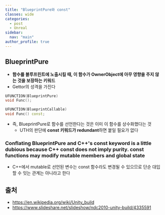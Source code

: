 ```yaml
---
title: "BlueprintPure와 const"
classes: wide
categories: 
  - post
  - Unreal
sidebar:
  nav: "main"
author_profile: true
---
```

   
## BlueprintPure
* **함수를 블루프린트에 노출시킬 때, 이 함수가 OwnerObject에 아무 영향을 주지 않는 것을 보장하는 키워드**
* Gettor의 성격을 가진다 

```c++
UFUNCTION(BlueprintPure)
void Func();

UFUNCTION(BlueprintCallable)
void Func() const;
```

* 즉, BlueprintPure로 함수를 선언한다는 것은 이미 이 함수를 상수화했다는 것
  * UTH의 판단에 **const 키워드가 redundant**하면 붙일 필요가 없다

### Conflating BlueprintPure and C++'s const keyword is a little dubious because C++ const does not imply purity. const functions may modify mutable members and global state

* C++에서 mutable로 선언된 변수는 const 함수라도 변경될 수 있으므로 단순 대입할 수 잇는 관계는 아니라고 한다

## 출처
* <https://en.wikipedia.org/wiki/Unity_build>
* <https://www.slideshare.net/slideshow/ndc2010-unity-build/4335591>